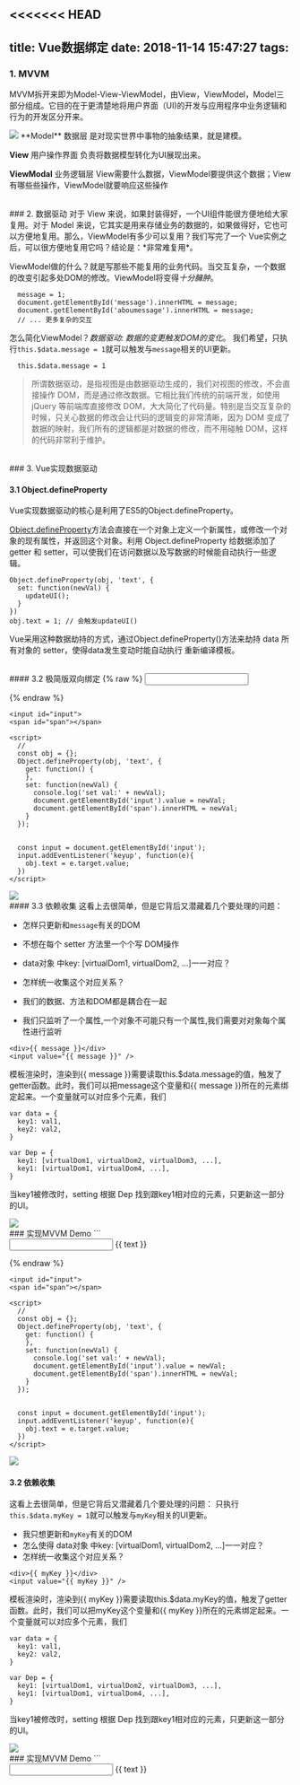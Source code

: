 <<<<<<< HEAD
---
title: Vue数据绑定
date: 2018-11-14 15:47:27
tags:
---

### 1. MVVM
MVVM拆开来即为Model-View-ViewModel，由View，ViewModel，Model三部分组成。它目的在于更清楚地将用户界面（UI)的开发与应用程序中业务逻辑和行为的开发区分开来。

<img src="1.png" style="max-width: 400px">
**Model**
数据层
是对现实世界中事物的抽象结果，就是建模。

**View**
用户操作界面
负责将数据模型转化为UI展现出来。

**ViewModal**
业务逻辑层
View需要什么数据，ViewModel要提供这个数据；View有哪些些操作，ViewModel就要响应这些操作


<br/>
### 2. 数据驱动
对于 View 来说，如果封装得好，一个UI组件能很方便地给大家复用。对于 Model 来说，它其实是用来存储业务的数据的，如果做得好，它也可以方便地复用。那么，ViewModel有多少可以复用？我们写完了一个 Vue实例之后，可以很方便地复用它吗？结论是：*非常难复用*。

ViewModel做的什么？就是写那些不能复用的业务代码。当交互复杂，一个数据的改变引起多处DOM的修改。ViewModel将变得*十分臃肿*。
```
  message = 1;
  document.getElementById('message').innerHTML = message;
  document.getElementById('aboumessage').innerHTML = message;
  // ... 更多复杂的交互
```

怎么简化ViewModel？*数据驱动: 数据的变更触发DOM的变化*。
我们希望，只执行`this.$data.message = 1`就可以触发与`message`相关的UI更新。
```
  this.$data.message = 1
```

> 所谓数据驱动，是指视图是由数据驱动生成的，我们对视图的修改，不会直接操作 DOM，而是通过修改数据。它相比我们传统的前端开发，如使用 jQuery 等前端库直接修改 DOM，大大简化了代码量。特别是当交互复杂的时候，只关心数据的修改会让代码的逻辑变的非常清晰，因为 DOM 变成了数据的映射，我们所有的逻辑都是对数据的修改，而不用碰触 DOM，这样的代码非常利于维护。


<br/>
### 3. Vue实现数据驱动

#### 3.1 Object.defineProperty
Vue实现数据驱动的核心是利用了ES5的Object.defineProperty。

[Object.defineProperty](https://developer.mozilla.org/zh-CN/docs/Web/JavaScript/Reference/Global_Objects/Object/definePropert)方法会直接在一个对象上定义一个新属性，或修改一个对象的现有属性，并返回这个对象。利用 Object.defineProperty 给数据添加了 getter 和 setter，可以使我们在访问数据以及写数据的时候能自动执行一些逻辑。

```
Object.defineProperty(obj, 'text', {
  set: function(newVal) {
    updateUI();
  }
})
obj.text = 1; // 会触发updateUI()
```
Vue采用这种数据劫持的方式，通过Object.defineProperty()方法来劫持 data 所有对象的 setter，使得data发生变动时能自动执行 重新编译模板。

<br/>
#### 3.2 极简版双向绑定
{% raw %}
<input id="input">
<span id="span"></span>

<script>
  const obj = {};
  Object.defineProperty(obj, 'text', {
    get: function() {
    },
    set: function(newVal) {
      console.log('set val:' + newVal);
      document.getElementById('input').value = newVal;
      document.getElementById('span').innerHTML = newVal;
    }
  });

  const input = document.getElementById('input');
  input.addEventListener('keyup', function(e){
    obj.text = e.target.value;
  })
</script>
{% endraw %}
```
<input id="input">
<span id="span"></span>

<script>
  //
  const obj = {};
  Object.defineProperty(obj, 'text', {
    get: function() {
    },
    set: function(newVal) {
      console.log('set val:' + newVal);
      document.getElementById('input').value = newVal;
      document.getElementById('span').innerHTML = newVal;
    }
  });


  const input = document.getElementById('input');
  input.addEventListener('keyup', function(e){
    obj.text = e.target.value;
  })
</script>
```
<img src="3.png">


<br/>
#### 3.3 依赖收集
这看上去很简单，但是它背后又潜藏着几个要处理的问题：

- 怎样只更新和`message`有关的DOM
- 不想在每个 setter 方法里一个个写 DOM操作
- data对象 中key: [virtualDom1, virtualDom2, ...]一一对应？
- 怎样统一收集这个对应关系？


- 我们的数据、方法和DOM都是耦合在一起
- 我们只监听了一个属性,一个对象不可能只有一个属性,我们需要对对象每个属性进行监听

```
<div>{{ message }}</div>
<input value="{{ message }}" />
```

模板渲染时，渲染到{{ message }}需要读取this.$data.message的值，触发了getter函数。此时，我们可以把message这个变量和{{ message }}所在的元素绑定起来。一个变量就可以对应多个元素，我们
```
var data = {
  key1: val1,
  key2: val2,
}

var Dep = {
  key1: [virtualDom1, virtualDom2, virtualDom3, ...],
  key1: [virtualDom1, virtualDom4, ...],
}
```

当key1被修改时，setting 根据 Dep 找到跟key1相对应的元素，只更新这一部分的UI。


<img src="2.png">


<br/>
### 实现MVVM Demo
```
<!DOCTYPE html>
<html lang="en">
<head>
    <meta charset="UTF-8">
    <title>Two-way data-binding</title>
</head>
<body>
    <div id="app">
        <input type="text" v-model="text">
        {{ text }}
    </div>
    <script>
        function observe (obj, vm) {
            Object.keys(obj).forEach(function (key) {
                defineReactive(vm, key, obj[key]);
            });
        }
        function defineReactive (obj, key, val) {
            var dep = new Dep();
            Object.defineProperty(obj, key, {
                get: function () {
                    if (Dep.target) dep.addSub(Dep.target);
                    return val
                },
                set: function (newVal) {
                    if (newVal === val) return
                    val = newVal;
                    dep.notify();
                }
            });
        }
        function nodeToFragment (node, vm) {
            var flag = document.createDocumentFragment();
            var child;
            while (child = node.firstChild) {
                compile(child, vm);
                flag.appendChild(child);
            }
            return flag;
        }
        function compile (node, vm) {
            var reg = /\{\{(.*)\}\}/;
            // 节点类型为元素
            if (node.nodeType === 1) {
                var attr = node.attributes;
                // 解析属性
                for (var i = 0; i < attr.length; i++) {
                    if (attr[i].nodeName == 'v-model') {
                        var name = attr[i].nodeValue; // 获取v-model绑定的属性名
                        node.addEventListener('input', function (e) {
                            // 给相应的data属性赋值，进而触发该属性的set方法
                            vm[name] = e.target.value;
                        });
                        node.value = vm[name]; // 将data的值赋给该node
                        node.removeAttribute('v-model');
                    }
                }
                new Watcher(vm, node, name, 'input');
            }
            // 节点类型为text
            if (node.nodeType === 3) {
                if (reg.test(node.nodeValue)) {
                    var name = RegExp.$1; // 获取匹配到的字符串
                    name = name.trim();
                    new Watcher(vm, node, name, 'text');
                }
            }
        }

        function Watcher (vm, node, name, nodeType) {
        //  this为watcher函数
            Dep.target = this;
        //  console.log(this);
            this.name = name;
            this.node = node;
            this.vm = vm;
            this.nodeType = nodeType;
            this.update();
            Dep.target = null;
        }
        Watcher.prototype = {
            update: function () {
                this.get();
                if (this.nodeType == 'text') {
                    this.node.nodeValue = this.value;
                }
                if (this.nodeType == 'input') {
                    this.node.value = this.value;
                }
            },
            // 获取daa中的属性值
            get: function () {
                this.value = this.vm[this.name]; // 触发相应属性的get
            }
        }
        function Dep () {
            this.subs = []
        }
        Dep.prototype = {
            addSub: function(sub) {
                this.subs.push(sub);
            },
            notify: function() {
                this.subs.forEach(function(sub) {
                    sub.update();
                });
            }
        };
        function Vue (options) {
            this.data = options.data;
            var data = this.data;
            observe(data, this);
            var id = options.el;
            var dom = nodeToFragment(document.getElementById(id), this);
            // 编译完成后，将dom返回到app中
            document.getElementById(id).appendChild(dom);
        }
        var vm = new Vue({
            el: 'app',
            data: {
                text: 'hello world'
            }
        });
    </script>
</body>
</html>
```
<br/>

### 参考资料
- [简单理解MVVM--实现Vue的MVVM模式](https://zhuanlan.zhihu.com/p/38296857)
- [被误解的 MVC](https://blog.devtang.com/2015/11/02/mvc-and-mvvm/)
- [Vue.js中的MVVM](https://juejin.im/post/5b2f0769e51d45589f46949e)
- [Vue.js的响应式系统原理](https://juejin.im/post/5b82b174518825431079d473)
- [Vue技术揭秘](https://ustbhuangyi.github.io/vue-analysis/data-driven/)
- [实现双向绑定Proxy比defineproperty优劣如何](https://www.jianshu.com/p/2df6dcddb0d7)
=======
---
title: Vue数据绑定
date: 2018-11-14 15:47:27
tags:
---

### 1. MVVM
MVVM拆开来即为Model-View-ViewModel，由View，ViewModel，Model三部分组成。它目的在于更清楚地将用户界面（UI)的开发与应用程序中业务逻辑和行为的开发区分开来。

<img src="1.png" style="max-width: 400px">
**Model**
数据层
是对现实世界中事物的抽象结果，就是建模。

**View**
用户操作界面
负责将数据模型转化为UI展现出来。

**ViewModal**
业务逻辑层
View需要什么数据，ViewModel要提供这个数据；View有哪些些操作，ViewModel就要响应这些操作


<br/>
### 2. 数据驱动
对于 View 来说，如果封装得好，一个UI组件能很方便地给大家复用。对于 Model 来说，它其实是用来存储业务的数据的，如果做得好，它也可以方便地复用。那么，ViewModel有多少可以复用？我们写完了一个 Vue实例之后，可以很方便地复用它吗？结论是：*非常难复用*。

ViewModel做的什么？就是写那些不能复用的业务代码。当交互复杂，一个数据的改变引起多处DOM的修改。ViewModel将变得*十分臃肿*。
```
  myKey = 1;
  document.getElementById('myKey').innerHTML = myKey;
  document.getElementById('abouMyKey').innerHTML = myKey;
  // ... 更多复杂的交互
```

怎么简化ViewModel？*数据驱动: 数据的变更触发DOM的变化*。
我们希望，只执行`this.$data.myKey = 1`就可以触发与`myKey`相关的UI更新。
```
  this.$data.myKey = 1
```

> 所谓数据驱动，是指视图是由数据驱动生成的，我们对视图的修改，不会直接操作 DOM，而是通过修改数据。它相比我们传统的前端开发，如使用 jQuery 等前端库直接修改 DOM，大大简化了代码量。特别是当交互复杂的时候，只关心数据的修改会让代码的逻辑变的非常清晰，因为 DOM 变成了数据的映射，我们所有的逻辑都是对数据的修改，而不用碰触 DOM，这样的代码非常利于维护。


<br/>
### 3. Vue实现数据驱动
怎么实现数据驱动？
- 核心： Object.defineProperty


<br/>

#### 3.1 Object.defineProperty
Vue实现数据驱动的核心是利用了ES5的Object.defineProperty。

[`Object.defineProperty`](https://developer.mozilla.org/zh-CN/docs/Web/JavaScript/Reference/Global_Objects/Object/definePropert)方法会直接在一个对象上定义一个新属性，或修改一个对象的现有属性，并返回这个对象。利用 Object.defineProperty 给数据添加了 getter 和 setter，可以使我们在访问数据以及写数据的时候能自动执行一些逻辑。

```
Object.defineProperty(obj, 'text', {
  set: function(newVal) {
    updateUI();
  }
})
```
Vue采用这种数据劫持的方式，通过Object.defineProperty()方法来劫持 data 所有对象的 setter，使得data发生变动时通知ViewModel重新编译模板。

*极简版双向绑定*
{% raw %}
<input id="input">
<span id="span"></span>

<script>
  const obj = {};
  Object.defineProperty(obj, 'text', {
    get: function() {
    },
    set: function(newVal) {
      console.log('set val:' + newVal);
      document.getElementById('input').value = newVal;
      document.getElementById('span').innerHTML = newVal;
    }
  });

  const input = document.getElementById('input');
  input.addEventListener('keyup', function(e){
    obj.text = e.target.value;
  })
</script>
{% endraw %}
```
<input id="input">
<span id="span"></span>

<script>
  //
  const obj = {};
  Object.defineProperty(obj, 'text', {
    get: function() {
    },
    set: function(newVal) {
      console.log('set val:' + newVal);
      document.getElementById('input').value = newVal;
      document.getElementById('span').innerHTML = newVal;
    }
  });


  const input = document.getElementById('input');
  input.addEventListener('keyup', function(e){
    obj.text = e.target.value;
  })
</script>
```
<img src="3.png">



#### 3.2 依赖收集
这看上去很简单，但是它背后又潜藏着几个要处理的问题：
只执行`this.$data.myKey = 1`就可以触发与`myKey`相关的UI更新。
- 我只想更新和`myKey`有关的DOM
- 怎么使得 data对象 中key: [virtualDom1, virtualDom2, ...]一一对应？
- 怎样统一收集这个对应关系？

```
<div>{{ myKey }}</div>
<input value="{{ myKey }}" />
```

模板渲染时，渲染到{{ myKey }}需要读取this.$data.myKey的值，触发了getter函数。此时，我们可以把myKey这个变量和{{ myKey }}所在的元素绑定起来。一个变量就可以对应多个元素，我们
```
var data = {
  key1: val1,
  key2: val2,
}

var Dep = {
  key1: [virtualDom1, virtualDom2, virtualDom3, ...],
  key1: [virtualDom1, virtualDom4, ...],
}
```

当key1被修改时，setting 根据 Dep 找到跟key1相对应的元素，只更新这一部分的UI。


<img src="2.png">


<br/>
### 实现MVVM Demo
```
<!DOCTYPE html>
<html lang="en">
<head>
    <meta charset="UTF-8">
    <title>Two-way data-binding</title>
</head>
<body>
    <div id="app">
        <input type="text" v-model="text">
        {{ text }}
    </div>
    <script>
        function observe (obj, vm) {
            Object.keys(obj).forEach(function (key) {
                defineReactive(vm, key, obj[key]);
            });
        }
        function defineReactive (obj, key, val) {
            var dep = new Dep();
            Object.defineProperty(obj, key, {
                get: function () {
                    if (Dep.target) dep.addSub(Dep.target);
                    return val
                },
                set: function (newVal) {
                    if (newVal === val) return
                    val = newVal;
                    dep.notify();
                }
            });
        }
        function nodeToFragment (node, vm) {
            var flag = document.createDocumentFragment();
            var child;
            while (child = node.firstChild) {
                compile(child, vm);
                flag.appendChild(child);
            }
            return flag;
        }
        function compile (node, vm) {
            var reg = /\{\{(.*)\}\}/;
            // 节点类型为元素
            if (node.nodeType === 1) {
                var attr = node.attributes;
                // 解析属性
                for (var i = 0; i < attr.length; i++) {
                    if (attr[i].nodeName == 'v-model') {
                        var name = attr[i].nodeValue; // 获取v-model绑定的属性名
                        node.addEventListener('input', function (e) {
                            // 给相应的data属性赋值，进而触发该属性的set方法
                            vm[name] = e.target.value;
                        });
                        node.value = vm[name]; // 将data的值赋给该node
                        node.removeAttribute('v-model');
                    }
                }
                new Watcher(vm, node, name, 'input');
            }
            // 节点类型为text
            if (node.nodeType === 3) {
                if (reg.test(node.nodeValue)) {
                    var name = RegExp.$1; // 获取匹配到的字符串
                    name = name.trim();
                    new Watcher(vm, node, name, 'text');
                }
            }
        }

        function Watcher (vm, node, name, nodeType) {
        //  this为watcher函数
            Dep.target = this;
        //  console.log(this);
            this.name = name;
            this.node = node;
            this.vm = vm;
            this.nodeType = nodeType;
            this.update();
            Dep.target = null;
        }
        Watcher.prototype = {
            update: function () {
                this.get();
                if (this.nodeType == 'text') {
                    this.node.nodeValue = this.value;
                }
                if (this.nodeType == 'input') {
                    this.node.value = this.value;
                }
            },
            // 获取daa中的属性值
            get: function () {
                this.value = this.vm[this.name]; // 触发相应属性的get
            }
        }
        function Dep () {
            this.subs = []
        }
        Dep.prototype = {
            addSub: function(sub) {
                this.subs.push(sub);
            },
            notify: function() {
                this.subs.forEach(function(sub) {
                    sub.update();
                });
            }
        };
        function Vue (options) {
            this.data = options.data;
            var data = this.data;
            observe(data, this);
            var id = options.el;
            var dom = nodeToFragment(document.getElementById(id), this);
            // 编译完成后，将dom返回到app中
            document.getElementById(id).appendChild(dom);
        }
        var vm = new Vue({
            el: 'app',
            data: {
                text: 'hello world'
            }
        });
    </script>
</body>
</html>
```
<br/>

### 参考资料
- [简单理解MVVM--实现Vue的MVVM模式](https://zhuanlan.zhihu.com/p/38296857)
- [被误解的 MVC](https://blog.devtang.com/2015/11/02/mvc-and-mvvm/)
- [Vue.js中的MVVM](https://juejin.im/post/5b2f0769e51d45589f46949e)
- [Vue.js的响应式系统原理](https://juejin.im/post/5b82b174518825431079d473)
- [Vue技术揭秘](https://ustbhuangyi.github.io/vue-analysis/data-driven/)
- [实现双向绑定Proxy比defineproperty优劣如何](https://www.jianshu.com/p/2df6dcddb0d7)
>>>>>>> 51af003bf0a059e546dffec2ab92f32d853220cf
